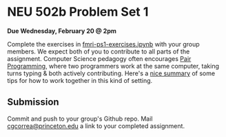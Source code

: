 # NEU 502b Problem Set 1

**Due Wednesday, February 20 @ 2pm**

Complete the exercises in [fmri-ps1-exercises.ipynb](fmri-ps1-exercises.ipynb) with your group members. We expect both of you to contribute to all parts of the assignment. Computer Science pedagogy often encourages [Pair Programming](https://en.wikipedia.org/wiki/Pair_programming), where two programmers work at the same computer, taking turns typing & both actively contributing. Here's a [nice summary](http://anh.cs.luc.edu/170/Kindergarten.html) of some tips for how to work together in this kind of setting.

## Submission
Commit and push to your group's Github repo. Mail cgcorrea@princeton.edu a link to your completed assignment.

